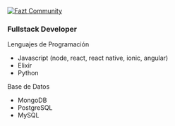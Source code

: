 [![Fazt Community](https://img.shields.io/badge/Fazt%20Community-GitHub-red)](https://github.com/faztcommunity)

### Fullstack Developer

Lenguajes de Programación

 - Javascript (node, react, react native, ionic, angular)
 - Elixir
 - Python

Base de Datos

 - MongoDB
 - PostgreSQL
 - MySQL



